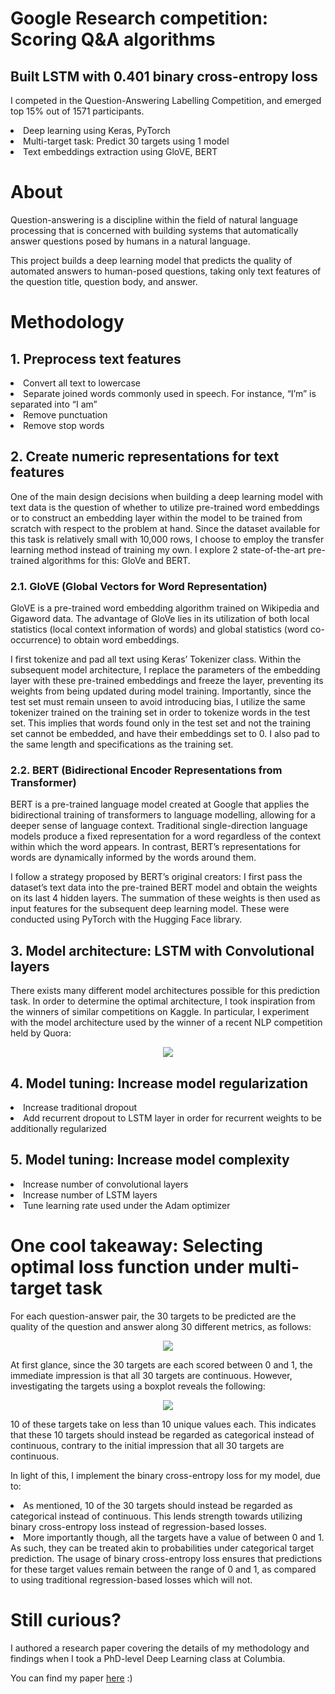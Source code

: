 # Google Research competition: Scoring Q&A algorithms
## Built LSTM with 0.401 binary cross-entropy loss

I competed in the Question-Answering Labelling Competition, and emerged top 15% out of 1571 participants.
<br>
<li> Deep learning using Keras, PyTorch
<li>Multi-target task: Predict 30 targets using 1 model
<li>Text embeddings extraction using GloVE, BERT
 
# About
Question-answering is a discipline within the field of natural language processing that is concerned with building systems that automatically answer questions posed by humans in a natural language.

This project builds a deep learning model that predicts the quality of automated answers to human-posed questions, taking only text features of the question title, question body, and answer.


# Methodology
## 1. Preprocess text features
<li>Convert all text to lowercase
<li>Separate joined words commonly used in speech. For instance, “I’m” is separated into “I am”
<li>Remove punctuation
<li>Remove stop words

## 2. Create numeric representations for text features
One of the main design decisions when building a deep learning model with text data is the question of whether to utilize pre-trained word embeddings or to construct an embedding layer within the model to be trained from scratch with respect to the problem at hand. Since the dataset available for this task is relatively small with 10,000 rows, I choose to employ the transfer learning method instead of training my own. I explore 2 state-of-the-art pre-trained algorithms for this: GloVe and BERT.

### 2.1. GloVE (Global Vectors for Word Representation)
GloVE is a pre-trained word embedding algorithm trained on Wikipedia and Gigaword data. The advantage of GloVe lies in its utilization of both local statistics (local context information of words) and global statistics (word co-occurrence) to obtain word embeddings.

I first tokenize and pad all text using Keras’ Tokenizer class. Within the subsequent model architecture, I replace the parameters of the embedding layer with these pre-trained embeddings and freeze the layer, preventing its weights from being updated during model training. Importantly, since the test set must remain unseen to avoid introducing bias, I utilize the same tokenizer trained on the training set in order to tokenize words in the test set. This implies that words found only in the test set and not the training set cannot be embedded, and have their embeddings set to 0. I also pad to the same length and specifications as the training set.

### 2.2. BERT (Bidirectional Encoder Representations from Transformer)
BERT is a pre-trained language model created at Google that applies the bidirectional training of transformers to language modelling, allowing for a deeper sense of language context. Traditional single-direction language models produce a fixed representation for a word regardless of the context within which the word appears. In contrast, BERT’s representations for words are dynamically informed by the words around them.

I follow a strategy proposed by BERT’s original creators: I first pass the dataset’s text data into the pre-trained BERT model and obtain the weights on its last 4 hidden layers. The summation of these weights is then used as input features for the subsequent deep learning model. These were conducted using PyTorch with the Hugging Face library.

## 3. Model architecture: LSTM with Convolutional layers
There exists many different model architectures possible for this prediction task. In order to determine the optimal architecture, I took inspiration from the winners of similar competitions on Kaggle. In particular, I experiment with the model architecture used by the winner of a recent NLP competition held by Quora:
<center><img class="img-fluid" src="readme_images/model_architecture.png"></center>

## 4. Model tuning: Increase model regularization
<li>Increase traditional dropout
<li>Add recurrent dropout to LSTM layer in order for recurrent weights to be additionally regularized

## 5. Model tuning: Increase model complexity
<li>Increase number of convolutional layers
<li>Increase number of LSTM layers
<li>Tune learning rate used under the Adam optimizer


# One cool takeaway: Selecting optimal loss function under multi-target task
For each question-answer pair, the 30 targets to be predicted are the quality of the question and answer along 30 different metrics, as follows:
<center><img class="img-fluid" src="readme_images/targets.png"></center>

At first glance, since the 30 targets are each scored between 0 and 1, the immediate impression is that all 30 targets are continuous. However, investigating the targets using a boxplot reveals the following:
<center><img class="img-fluid" src="readme_images/targets_boxplot.png"></center>

10 of these targets take on less than 10 unique values each. This indicates that these 10 targets should instead be regarded as categorical instead of continuous, contrary to the initial impression that all 30 targets are continuous.

In light of this, I implement the binary cross-entropy loss for my model, due to:
<li>As mentioned, 10 of the 30 targets should instead be regarded as categorical instead of continuous. This lends strength towards utilizing binary cross-entropy loss instead of regression-based losses.
<li>More importantly though, all the targets have a value of between 0 and 1. As such, they can be treated akin to probabilities under categorical target prediction. The usage of binary cross-entropy loss ensures that predictions for these target values remain between the range of 0 and 1, as compared to using traditional regression-based losses which will not.


# Still curious?
I authored a research paper covering the details of my methodology and findings when I took a PhD-level Deep Learning class at Columbia.

You can find my paper <a href="https://github.com/sheilateozy/Google_Scoring-QA-Algorithms/blob/main/research_paper/research_paper.pdf">here</a> :) 




